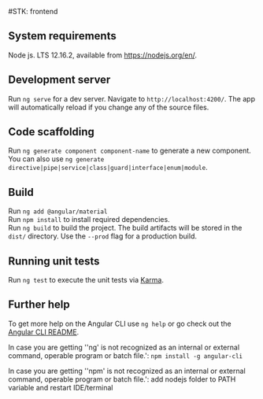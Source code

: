 #STK: frontend

## System requirements

Node js. LTS 12.16.2, available from https://nodejs.org/en/.

## Development server

Run `ng serve` for a dev server. Navigate to `http://localhost:4200/`. The app will automatically reload if you change any of the source files.

## Code scaffolding

Run `ng generate component component-name` to generate a new component. You can also use `ng generate directive|pipe|service|class|guard|interface|enum|module`.

## Build

Run `ng add @angular/material`<br/>
Run `npm install` to install required dependencies.<br/>
Run `ng build` to build the project. The build artifacts will be stored in the `dist/` directory. Use the `--prod` flag for a production build.

## Running unit tests

Run `ng test` to execute the unit tests via [Karma](https://karma-runner.github.io).

## Further help

To get more help on the Angular CLI use `ng help` or go check out the [Angular CLI README](https://github.com/angular/angular-cli/blob/master/README.md).

In case you are getting ''ng' is not recognized as an internal or external command, operable program or batch file.':
	`npm install -g angular-cli`

In case you are getting ''npm' is not recognized as an internal or external command, operable program or batch file.':
	add nodejs folder to PATH variable and restart IDE/terminal
